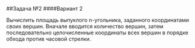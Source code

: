 ##Задача №2
####Вариант 2

Вычислить площадь выпуклого n-угольника, заданного координатами своих вершин. 
Вначале вводится количество вершин, затем последовательно целочисленные координаты всех вершин в порядке обхода против часовой стрелки.
